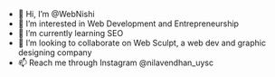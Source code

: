 - 👋 Hi, I’m @WebNishi
- 👀 I’m interested in Web Development and Entrepreneurship
- 🌱 I’m currently learning SEO
- 💞️ I’m looking to collaborate on Web Sculpt, a web dev and graphic designing company
- 📫 Reach me through Instagram @nilavendhan_uysc

<!---
WebNishi/WebNishi is a ✨ special ✨ repository because its `README.md` (this file) appears on your GitHub profile.
You can click the Preview link to take a look at your changes.
--->
